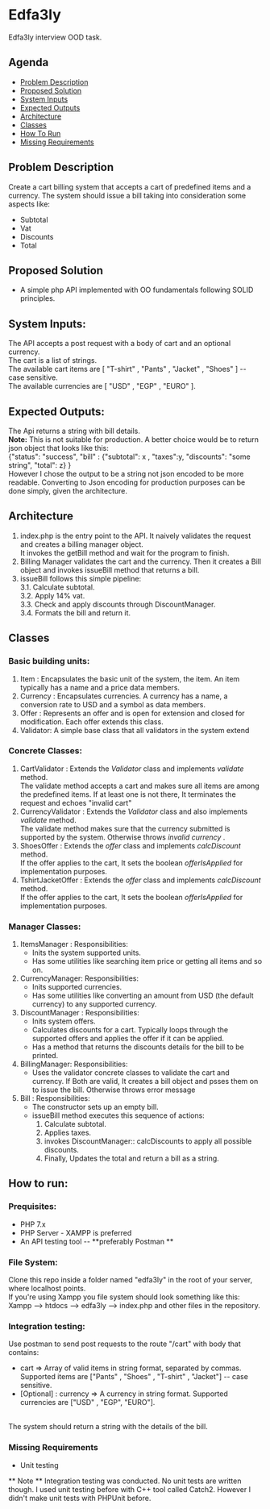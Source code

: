 # Edfa3ly
Edfa3ly interview OOD task.



## Agenda 
  
   * [Problem Description](#problem-description) <br>
   * [Proposed Solution](#proposed-solution) <br>
   * [System Inputs](#system-inputs)
   * [Expected Outputs](#expected-outputs)
   * [Architecture](#architecture-)
   * [Classes](#classes-)
   * [How To Run](#how-to-run)
   * [Missing Requirements](#missing-requirements)
  


## Problem Description
Create a cart billing system that accepts a cart of predefined items and a currency. The system should issue a bill taking into consideration some aspects like:
* Subtotal
* Vat
* Discounts
* Total

## Proposed Solution 
- A simple php API implemented with OO fundamentals following SOLID principles.

## System Inputs:
The API accepts a post request with a body of cart and an optional currency. <br>
The cart is a list of strings.<br>
The available cart items are [ "T-shirt" , "Pants" , "Jacket" , "Shoes" ] -- case sensitive.<br>
The available currencies are [ "USD" , "EGP" , "EURO" ]. <br>

## Expected Outputs:
The Api returns a string with bill details.<br>
**Note:** This is not suitable for production. A better choice would be to return json object that looks like this:<br>
{"status": "success", "bill" : {"subtotal": x , "taxes":y, "discounts": "some string", "total": z} }
<br>
However I chose the output to be a string not json encoded to be more readable. Converting to Json encoding for production purposes can be done simply, given the architecture.

## Architecture <br>
<ol>
  <li> index.php is the entry point to the API. It naively validates the request and creates a billing manager object. <br>
    It invokes the getBill method and wait for the program to finish.
  </li>
  <li> Billing Manager validates the cart and the currency. Then it creates a Bill object and invokes issueBill method that returns a bill. 
  </li>
  <li> issueBill follows this simple pipeline:<br>
    3.1. Calculate subtotal.<br>
    3.2. Apply 14% vat.<br>
    3.3. Check and apply discounts through DiscountManager.<br>
    3.4. Formats the bill and return it.<br>
  </li>
</ol> 

## Classes </li>

 ### Basic building units: <br>
 
 <ol>
  <li> Item : Encapsulates the basic unit of the system, the item. An item typically has a name and a price data members.  </li>
  <li> Currency : Encapsulates currencies. A currency has a name, a conversion rate to USD and a symbol as data members. </li>
  <li> Offer : Represents an offer and is open for extension and closed for modification. Each offer extends this class. </li>
  <li> Validator: A simple base class that all validators in the system extend </li>
 </ol>
 
 ### Concrete Classes:<br>
 
 <ol>
  <li> CartValidator : Extends the <em>Validator</em> class and implements <em>validate</em> method.<br>
    The validate method accepts a cart and makes sure all items are among the predefined items. If at least one is not there, It terminates the request and echoes "invalid cart"
  </li>
  <li> CurrencyValidator : Extends the <em>Validator</em> class and also implements <em>validate</em> method.<br>
    The validate method makes sure that the currency submitted is supported by the system. Otherwise throws <em> invalid currency </em>.
  </li>
  <li> ShoesOffer : Extends the <em>offer</em> class and implements <em>calcDiscount</em> method. <br>
    If the offer applies to the cart, It sets the boolean <em>offerIsApplied</em> for implementation purposes.
  </li>
  <li> TshirtJacketOffer : Extends the <em>offer</em> class and implements <em>calcDiscount</em> method. <br>
    If the offer applies to the cart, It sets the boolean <em>offerIsApplied</em> for implementation purposes.
  </li>
 </ol>
 
 ### Manager Classes:
 
 <ol> 
  <li> ItemsManager : Responsibilities:<br>
    <ul> 
      <li> Inits the system supported units.</li>
      <li> Has some utilities like searching item price or getting all items and so on.</li>
    </ul>
  </li>
  <li> CurrencyManager: Responsibilities:<br>
    <ul>
      <li> Inits supported currencies. </li>
      <li> Has some utilities like converting an amount from USD (the default currency) to any supported currency.</li>
    </ul>
  </li>
  <li> DiscountManager : Responsibilities:<br>
    <ul>
      <li> Inits system offers.</li>
      <li> Calculates discounts for a cart. Typically loops through the supported offers and applies the offer if it can be applied. </li>
      <li> Has a method that returns the discounts details for the bill to be printed.</li>
    </ul>
  </li>
  <li> BillingManager: Responsibilities: <br>
    <ul>
      <li> Uses the validator concrete classes to validate the cart and currency. If Both are valid, It creates a bill object and psses them on to issue the bill. Otherwise throws error message </li>
    </ul>
  </li>
  <li> Bill : Responsibilities: <br>
    <ul> 
      <li> The constructor sets up an empty bill. </li>
      <li> issueBill method executes this sequence of actions:
        <ol>
          <li> Calculate subtotal.</li>
          <li> Applies taxes. </li>
          <li> invokes DiscountManager:: calcDiscounts to apply all possible discounts.</li>
          <li> Finally, Updates the total and return a bill as a string. </li>
        </ol>
      </li>
    </ul>
   </li>
 </ol>
  
## How to run:
### Prequisites:
<ul>
  <li> PHP 7.x</li>
  <li> PHP Server - XAMPP is preferred </li>
  <li> An API testing tool -- **preferably Postman **</li>
</ul>

### File System:
Clone this repo inside a folder named "edfa3ly" in the root of your server, where localhost points. <br>
If you're using Xampp you file system should look something like this:<br>
Xampp --> htdocs --> edfa3ly --> index.php and other files in the repository.

### Integration testing:
Use postman to send post requests to the route "/cart" with body that contains:
<ul>
  <li> cart => Array of valid items in string format, separated by commas. Supported items are ["Pants" , "Shoes" , "T-shirt" , "Jacket"] -- case sensitive.</li>
  <li> [Optional] : currency => A currency in string format. Supported currencies are ["USD" , "EGP", "EURO"].</li>
 </ul>
 <br>
 The system should return a string with the details of the bill.
 
 ### Missing Requirements <br>
 <ul>
  <li> Unit testing </li>
 </ul>
 ** Note ** Integration testing was conducted. No unit tests are written though. I used unit testing before with C++ tool called Catch2. However I didn't make unit tests with PHPUnit before. 
  
